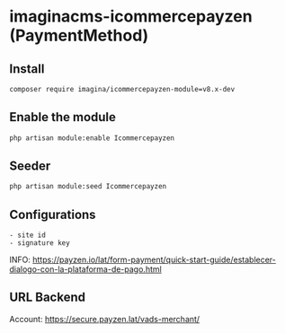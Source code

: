 # imaginacms-icommercepayzen (PaymentMethod)

## Install
```bash
composer require imagina/icommercepayzen-module=v8.x-dev
```

## Enable the module
```bash
php artisan module:enable Icommercepayzen
```

## Seeder

```bash
php artisan module:seed Icommercepayzen
```

## Configurations
	- site id 
    - signature key

INFO: https://payzen.io/lat/form-payment/quick-start-guide/establecer-dialogo-con-la-plataforma-de-pago.html

## URL Backend
Account: https://secure.payzen.lat/vads-merchant/

